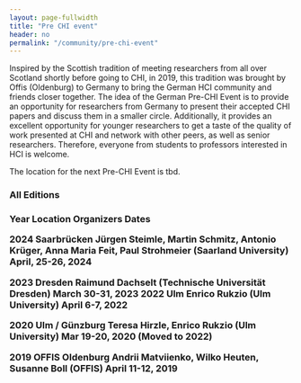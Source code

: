 ```yaml
---
layout: page-fullwidth
title: "Pre CHI event"
header: no
permalink: "/community/pre-chi-event"
---
```

Inspired by the Scottish tradition of meeting researchers from all over Scotland shortly before going to CHI, in 2019, this tradition was brought by Offis (Oldenburg) to Germany to bring the German HCI community and friends closer together. The idea of the German Pre-CHI Event is to provide an opportunity for researchers from Germany to present their accepted CHI papers and discuss them in a smaller circle. Additionally, it provides an excellent opportunity for younger researchers to get a taste of the quality of work presented at CHI and network with other peers, as well as senior researchers. Therefore, everyone from students to professors interested in HCI is welcome.

The location for the next Pre-CHI Event is tbd.

<h3 class="head-text">All Editions<h3>
Year	Location	Organizers	Dates <br/>

2024	Saarbrücken	Jürgen Steimle, Martin Schmitz, Antonio Krüger, Anna Maria Feit, Paul Strohmeier (Saarland University) 	April, 25-26, 2024 <br/>

2023	Dresden	Raimund Dachselt (Technische Universität Dresden)	March 30-31, 2023
2022	Ulm	Enrico Rukzio (Ulm University)	April 6-7, 2022 <br/>

2020	Ulm / Günzburg	Teresa Hirzle, Enrico Rukzio (Ulm University)	Mar 19-20, 2020 (Moved to 2022) <br/>

2019	OFFIS Oldenburg	Andrii Matviienko, Wilko Heuten, Susanne Boll (OFFIS)	April 11-12, 2019